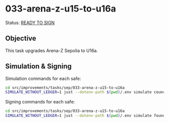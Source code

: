 # 033-arena-z-u15-to-u16a

Status: [READY TO SIGN]()

## Objective

This task upgrades Arena-Z Sepolia to U16a.

## Simulation & Signing

Simulation commands for each safe:
```bash
cd src/improvements/tasks/sep/033-arena-z-u15-to-u16a
SIMULATE_WITHOUT_LEDGER=1 just --dotenv-path $(pwd)/.env simulate council
```

Signing commands for each safe:
```bash
cd src/improvements/tasks/sep/033-arena-z-u15-to-u16a
SIMULATE_WITHOUT_LEDGER=1 just --dotenv-path $(pwd)/.env simulate foundation
```
